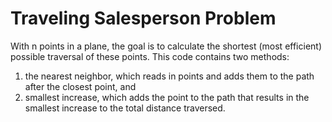 # Traveling Salesperson Problem
With n points in a plane, the goal is to calculate the shortest (most efficient) possible traversal of these points. This code contains
two methods: 
1) the nearest neighbor, which reads in points and adds them to the path after the closest point, and
2) smallest increase, which adds the point to the path that results in the smallest increase to the total distance traversed.
